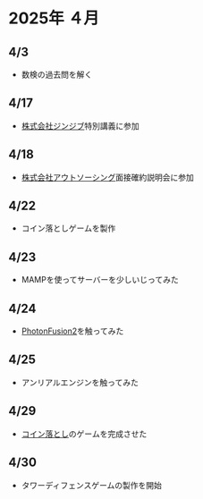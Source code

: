# 2025年 ４月
## 4/3
- 数検の過去問を解く
## 4/17
- [株式会社ジンジブ](https://jinjib.co.jp/)特別講義に参加
## 4/18
- [株式会社アウトソーシング](https://www.outsourcing.co.jp/)面接確約説明会に参加
## 4/22
- コイン落としゲームを製作
## 4/23
- MAMPを使ってサーバーを少しいじってみた
## 4/24
- [PhotonFusion2](https://doc.photonengine.com/ja-jp/fusion/current/getting-started/sdk-download)を触ってみた
## 4/25
- アンリアルエンジンを触ってみた
## 4/29
- [コイン落とし](https://github.com/soratanaka1203/CoinDrop)のゲームを完成させた
## 4/30
- タワーディフェンスゲームの製作を開始
  
